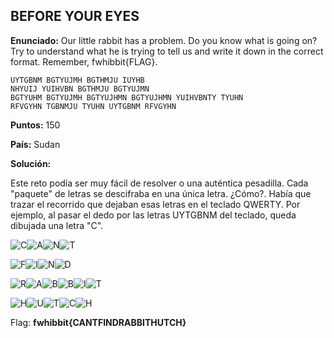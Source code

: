## BEFORE YOUR EYES

**Enunciado:** Our little rabbit has a problem. Do you know what is going on? Try to understand what he is trying to tell us and write it down in the correct format. Remember, fwhibbit{FLAG}.

    UYTGBNM BGTYUJMH BGTHMJU IUYHB
    NHYUIJ YUIHVBN BGTHMJU BGTYUJMN
    BGTYUHM BGTYUJMH BGTYUJHMN BGTYUJHMN YUIHVBNTY TYUHN
    RFVGYHN TGBNMJU TYUHN UYTGBNM RFVGYHN

**Puntos:** 150

**País:** Sudan

**Solución:**

Este reto podía ser muy fácil de resolver o una auténtica pesadilla. Cada "paquete" de letras se descifraba en una única letra. ¿Cómo?. Había que trazar el recorrido que dejaban esas letras en el teclado QWERTY. Por ejemplo, al pasar el dedo por las letras UYTGBNM del teclado, queda dibujada una letra "C".

![C](..imagenes/beforeyoureyes/1.png)![A](..imagenes/beforeyoureyes/2.png)![N](..imagenes/beforeyoureyes/3.png)![T](..imagenes/beforeyoureyes/4.png)

![F](..imagenes/beforeyoureyes/5.png)![I](..imagenes/beforeyoureyes/6.png)![N](..imagenes/beforeyoureyes/3.png)![D](..imagenes/beforeyoureyes/7.png)

![R](..imagenes/beforeyoureyes/8.png)![A](..imagenes/beforeyoureyes/2.png)![B](..imagenes/beforeyoureyes/9.png)![B](..imagenes/beforeyoureyes/9.png)![I](..imagenes/beforeyoureyes/6.png)![T](..imagenes/beforeyoureyes/10.png)

![H](..imagenes/beforeyoureyes/11.png)![U](..imagenes/beforeyoureyes/12.png)![T](..imagenes/beforeyoureyes/10.png)![C](..imagenes/beforeyoureyes/1.png)![H](..imagenes/beforeyoureyes/11.png)

Flag: **fwhibbit{CANTFINDRABBITHUTCH}**
